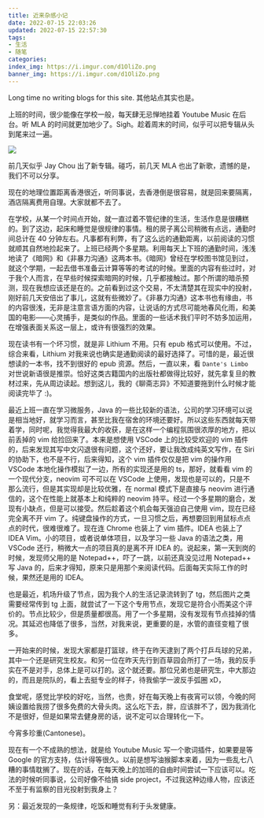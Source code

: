 ```yaml
---
title: 近来杂感小记
date: 2022-07-15 22:03:26
updated: 2022-07-15 22:57:30
tags:
- 生活
- 随笔
categories:
index_img: https://i.imgur.com/d1OliZo.png
banner_img: https://i.imgur.com/d1OliZo.png
---
```


Long time no writing blogs for this site. 其他站点其实也是。

上班的时间，很少能像在学校一般，每天肆无忌惮地挂着 Youtube Music 在后台。听 MLA 的时间就更加地少了。Sigh。趁着周末的时间，似乎可以把专辑从头到尾来过一遍。

![](https://i.imgur.com/0Uyh8Bf.png)

前几天似乎 Jay Chou 出了新专辑。碰巧，前几天 MLA 也出了新歌，遗憾的是，我们不可以分享。

现在的地理位置距离香港很近，听同事说，去香港倒是很容易，就是回来要隔离，酒店隔离费用自理。大家就都不去了。

在学校，从某一个时间点开始，就一直过着不管纪律的生活，生活作息是很糟糕的。到了这边，起床和睡觉是很规律的事情。租的房子离公司稍微有点远，通勤时间总计在 40 分钟左右。凡事都有利弊，有了这么远的通勤距离，以前阅读的习惯就顺其自然地捡起来了。上班已经两个多星期。利用每天上下班的通勤时间，浅浅地读了《暗网》和《非暴力沟通》这两本书。《暗网》曾经在学校图书馆见到过，就这个学期，一起去借书准备云计算等等的考试的时候。里面的内容有些过时，对于我个人而言，在早些时候探索暗网的时候，几乎都接触过。那个所谓的暗杀预测，现在我想应该还是在的。之前看到过这个交易，不太清楚其在现实中的投射，刚好前几天安倍出了事儿，这就有些微妙了。《非暴力沟通》这本书也有缘由，书的内容很浅，无非是注意言语方面的内容，让说话的方式尽可能地春风化雨，和美国的电影——心灵捕手，是类似的作品。里面的一些话术我们平时不妨多加运用，在增强表面关系这一层上，或许有很强烈的效果。

现在读书有一个坏习惯，就是非 Lithium 不用。只有 epub 格式可以使用。不过，综合来看，Lithium 对我来说也确实是通勤阅读的最好选择了。可惜的是，最近很想读的一本书，找不到很好的 epub 资源。然后，一直以来，看 `Dante's Limbo` 对世说新语很是推崇。恰好这类古籍国内的出版社都做得比较好，就先拿复旦的教材过来，先从周边读起。想到这儿，我的《聊斋志异》不知道要拖到什么时候才能阅读完毕了 :)。

最近上班一直在学习微服务，Java 的一些比较新的语法，公司的学习环境可以说是相当地好，就学习而言，甚至比我在宿舍的环境还要好。所以这些东西就每天带着学，同时呢，我觉得我最大的收获，是在这样一个编程氛围很浓厚的地方，把以前丢掉的 vim 给捡回来了。本来是想使用 VSCode 上的比较受欢迎的 vim 插件的，后来发现其写中文闪退很有问题，这个还好，要让我改成纯英文写作，在 Siri 的协助下，也不是不行，后来得知，这个 vim 插件仅仅是把 vim 的操作用 VSCode 本地化操作模拟了一边，所有的实现还是用的 ts，那好，就看看 vim 的一个现代分支，neovim 可不可以在 VSCode 上使用，发现也是可以的，只是不那么流行，但是其实现却是比较优雅，在 normal 模式下是直接与 neovim 进行通信的，这个在性能上就基本上和纯粹的 neovim 持平。经过一个多星期的磨合，发现有小缺点，但是可以接受。然后趁着这个机会每天强迫自己使用 vim，现在已经完全离不开 vim 了。纯键盘操作的方式，一旦习惯之后，再想要回到用鼠标点点点的时代，很难很难了。现在连 Chrome 也装上了 vim 插件。IDEA 也装上了 IDEA Vim。小的项目，或者说单体项目，以及学习一些 Java 的语法之类，用 VSCode 还行，稍微大一点的项目真的是离不开 IDEA 的。说起来，第一天到岗的时候，发现师父用的是 Notepad++，吓了一跳，以前还真没见过用 Notepad++ 写 Java 的，后来才得知，原来只是用那个来阅读代码。后面每天实际工作的时候，果然还是用的 IDEA。

也是最近，机场升级了节点，因为我个人的生活记录流转到了 tg，然后图片之类需要经常传到 tg 上面，就尝试了一下这个专用节点，发现它是符合小而美这个评价的。节点比较少，但是质量都很高。用了一个多星期，没有发现有节点挂掉的情况。其延迟也降低了很多，当然，对我来说，更重要的是，水管的直径变粗了很多。

一开始来的时候，发现大家都是打篮球，终于在昨天逮到了两个打乒乓球的兄弟，其中一个还是研究生校友。和另一位在昨天先行到百草园会所打了一场，我的反手实在不是对手，总体上是可以打的。这个就还要。那位兄弟也是研究生，中大那边的，而且是院队的，看上去挺专业的样子，待我偷学一波反手弧圈 xD，

食堂呢，感觉比学校的好吃，当然，也贵，好在每天晚上有夜宵可以领，今晚的阿姨设置给我捞了很多免费的大骨头肉。这么吃下去，胖，应该胖不了，因为我消化不是很好，但是如果常去健身房的话，说不定可以合理转化一下。

今宵多珍重(Cantonese)。

现在有一个不成熟的想法，就是给 Youtube Music 写一个歌词插件，如果要是等 Google 的官方支持，估计得等很久。以前是想写油猴脚本来着，因为一些乱七八糟的事情耽搁了。现在的话，在每天晚上的加班的自由时间尝试一下应该可以。吃法的时候听同事说，公司好像不给搞 side project，不过我这种边缘人物，应该还不至于有监察的目光投射到我身上？

另：最近发现的一条规律，吃饭和睡觉有利于头发健康。